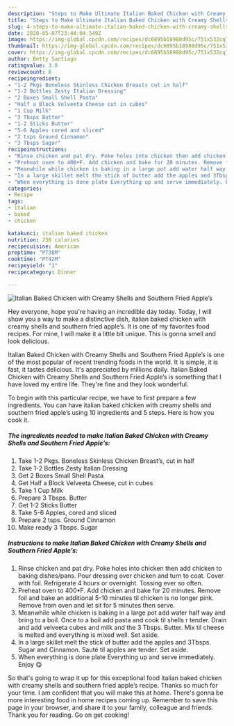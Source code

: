 ```yaml
---
description: "Steps to Make Ultimate Italian Baked Chicken with Creamy Shells and Southern Fried Apple’s"
title: "Steps to Make Ultimate Italian Baked Chicken with Creamy Shells and Southern Fried Apple’s"
slug: 4-steps-to-make-ultimate-italian-baked-chicken-with-creamy-shells-and-southern-fried-apples
date: 2020-05-07T23:44:04.549Z
image: https://img-global.cpcdn.com/recipes/dc6895b18988d95c/751x532cq70/italian-baked-chicken-with-creamy-shells-and-southern-fried-apples-recipe-main-photo.jpg
thumbnail: https://img-global.cpcdn.com/recipes/dc6895b18988d95c/751x532cq70/italian-baked-chicken-with-creamy-shells-and-southern-fried-apples-recipe-main-photo.jpg
cover: https://img-global.cpcdn.com/recipes/dc6895b18988d95c/751x532cq70/italian-baked-chicken-with-creamy-shells-and-southern-fried-apples-recipe-main-photo.jpg
author: Betty Santiago
ratingvalue: 3.8
reviewcount: 8
recipeingredient:
- "1-2 Pkgs Boneless Skinless Chicken Breasts cut in half"
- "1-2 Bottles Zesty Italian Dressing"
- "2 Boxes Small Shell Pasta"
- "Half a Block Velveeta Cheese cut in cubes"
- "1 Cup Milk"
- "3 Tbsps Butter"
- "1-2 Sticks Butter"
- "5-6 Apples cored and sliced"
- "2 tsps Ground Cinnamon"
- "3 Tbsps Sugar"
recipeinstructions:
- "Rinse chicken and pat dry. Poke holes into chicken then add chicken to baking dishes/pans. Pour dressing over chicken and turn to coat. Cover with foil. Refrigerate 4 hours or overnight. Tossing ever so often."
- "Preheat oven to 400•F. Add chicken and bake for 20 minutes. Remove foil and bake an additional 5-10 minutes til chicken is no longer pink. Remove from oven and let sit for 5 minutes then serve."
- "Meanwhile while chicken is baking in a large pot add water half way and bring to a boil. Once to a boil add pasta and cook til shells r tender. Drain and add velveeta cubes and milk and the 3 Tbsps. Butter. Mix til cheese is melted and everything is mixed well. Set aside."
- "In a large skillet melt the stick of butter add the apples and 3Tbsps. Sugar and Cinnamon. Sauté til apples are tender. Set aside."
- "When everything is done plate Everything up and serve immediately. Enjoy 😋"
categories:
- Recipe
tags:
- italian
- baked
- chicken

katakunci: italian baked chicken 
nutrition: 256 calories
recipecuisine: American
preptime: "PT38M"
cooktime: "PT42M"
recipeyield: "1"
recipecategory: Dinner

---
```



![Italian Baked Chicken with Creamy Shells and Southern Fried Apple’s](https://img-global.cpcdn.com/recipes/dc6895b18988d95c/751x532cq70/italian-baked-chicken-with-creamy-shells-and-southern-fried-apples-recipe-main-photo.jpg)

Hey everyone, hope you're having an incredible day today. Today, I will show you a way to make a distinctive dish, italian baked chicken with creamy shells and southern fried apple’s. It is one of my favorites food recipes. For mine, I will make it a little bit unique. This is gonna smell and look delicious.



Italian Baked Chicken with Creamy Shells and Southern Fried Apple’s is one of the most popular of recent trending foods in the world. It is simple, it is fast, it tastes delicious. It's appreciated by millions daily. Italian Baked Chicken with Creamy Shells and Southern Fried Apple’s is something that I have loved my entire life. They're fine and they look wonderful.


To begin with this particular recipe, we have to first prepare a few ingredients. You can have italian baked chicken with creamy shells and southern fried apple’s using 10 ingredients and 5 steps. Here is how you cook it.

<!--inarticleads1-->

##### The ingredients needed to make Italian Baked Chicken with Creamy Shells and Southern Fried Apple’s:

1. Take 1-2 Pkgs. Boneless Skinless Chicken Breast’s, cut in half
1. Take 1-2 Bottles Zesty Italian Dressing
1. Get 2 Boxes Small Shell Pasta
1. Get Half a Block Velveeta Cheese, cut in cubes
1. Take 1 Cup Milk
1. Prepare 3 Tbsps. Butter
1. Get 1-2 Sticks Butter
1. Take 5-6 Apples, cored and sliced
1. Prepare 2 tsps. Ground Cinnamon
1. Make ready 3 Tbsps. Sugar




<!--inarticleads2-->

##### Instructions to make Italian Baked Chicken with Creamy Shells and Southern Fried Apple’s:

1. Rinse chicken and pat dry. Poke holes into chicken then add chicken to baking dishes/pans. Pour dressing over chicken and turn to coat. Cover with foil. Refrigerate 4 hours or overnight. Tossing ever so often.
1. Preheat oven to 400•F. Add chicken and bake for 20 minutes. Remove foil and bake an additional 5-10 minutes til chicken is no longer pink. Remove from oven and let sit for 5 minutes then serve.
1. Meanwhile while chicken is baking in a large pot add water half way and bring to a boil. Once to a boil add pasta and cook til shells r tender. Drain and add velveeta cubes and milk and the 3 Tbsps. Butter. Mix til cheese is melted and everything is mixed well. Set aside.
1. In a large skillet melt the stick of butter add the apples and 3Tbsps. Sugar and Cinnamon. Sauté til apples are tender. Set aside.
1. When everything is done plate Everything up and serve immediately. Enjoy 😋




So that's going to wrap it up for this exceptional food italian baked chicken with creamy shells and southern fried apple’s recipe. Thanks so much for your time. I am confident that you will make this at home. There's gonna be more interesting food in home recipes coming up. Remember to save this page in your browser, and share it to your family, colleague and friends. Thank you for reading. Go on get cooking!
